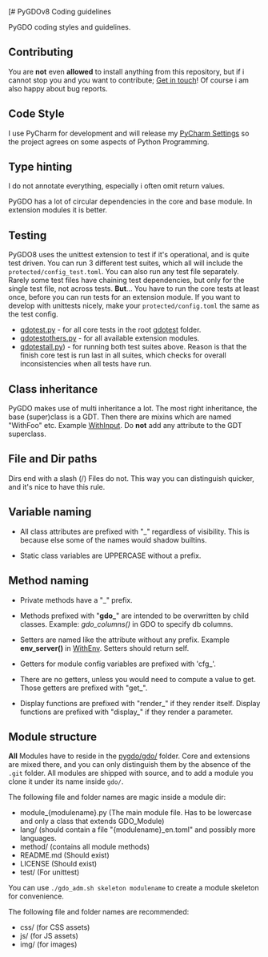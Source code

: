 [# PyGDOv8 Coding guidelines

PyGDO coding styles and guidelines.

## Contributing

You are **not** even **allowed** to install anything from this repository,
but if i cannot stop you and you want to contribute;
[Get in touch](mailto:gizmore@wechall.net)!
Of course i am also happy about bug reports.


## Code Style

I use PyCharm for development and will release my [PyCharm Settings](../DEV/PyCharm)
so the project agrees on some aspects of Python Programming.


## Type hinting

I do not annotate everything, especially i often omit return values.

PyGDO has a lot of circular dependencies in the core and base module.
In extension modules it is better.


## Testing

PyGDO8 uses the unittest extension to test if it's operational, and is quite test driven.
You can run 3 different test suites, which all will include the `protected/config_test.toml`.
You can also run any test file separately. Rarely some test files have chaining test dependencies,
but only for the single test file, not across tests.
**But**... You have to run the core tests at least once, before you can run tests for an extension module.
If you want to develop with unittests nicely, make your `protected/config.toml` the same as the test config.


- [gdotest.py](../gdotest.py) - for all core tests in the root [gdotest](../gdotest) folder.
- [gdotestothers.py](../gdotestothers.py) - for all available extension modules.
- [gdotestall.py](../gdotestall.py)) - for running both test suites above.
  Reason is that the finish core test is run last in all suites,
  which checks for overall inconsistencies when all tests have run.

## Class inheritance

PyGDO makes use of multi inheritance a lot. The most right inheritance, the base (super)class is a GDT.
Then there are mixins which are named "WithFoo" etc. Example [WithInput](../gdo/base/WithInput.py).
Do **not** add any attribute to the GDT superclass.


## File and Dir paths

Dirs end with a slash (/)
Files do not.
This way you can distinguish quicker, and it's nice to have this rule.

## Variable naming

- All class attributes are prefixed with "_" regardless of visibility.
  This is because else some of the names would shadow builtins.

- Static class variables are UPPERCASE without a prefix.

## Method naming

- Private methods have a "_" prefix.

- Methods prefixed with "**gdo_**" are intended to be overwritten by child classes.
Example: _gdo_columns()_ in GDO to specify db columns.

- Setters are named like the attribute without any prefix.
  Example __env_server()__ in [WithEnv](../gdo/base/WithEnv.py).
  Setters should return self.

- Getters for module config variables are prefixed with 'cfg_'.

- There are no getters, unless you would need to compute a value to get.
  Those getters are prefixed with "get_".

- Display functions are prefixed with "render_" if they render itself.
  Display functions are prefixed with "display_" if they render a parameter.



## Module structure

**All** Modules have to reside in the [pygdo/gdo/](../gdo) folder.
Core and extensions are mixed there,
and you can only distinguish them by the absence of the `.git` folder.
All modules are shipped with source, and to add a module you clone it under its name inside `gdo/`.

The following file and folder names are magic inside a module dir:

- module_{modulename}.py (The main module file. Has to be lowercase and only a class that extends GDO_Module)
- lang/ (should contain a file "{modulename}_en.toml" and possibly more languages.
- method/ (contains all module methods)
- README.md (Should exist)
- LICENSE (Should exist)
- test/ (For unittest)

You can use `./gdo_adm.sh skeleton modulename` to create a module skeleton for convenience.

The following file and folder names are recommended:

- css/ (for CSS assets)
- js/ (for JS assets)
- img/ (for images)

